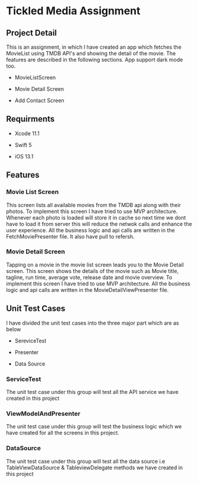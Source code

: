
# Tickled Media Assignment

## Project Detail

This is an assignment, in which I have created an app which fetches the MovieList using TMDB API's and showing the detail of the movie. The features are described in the following sections. App support dark mode too.

- MovieListScreen

- Movie Detail Screen

- Add Contact Screen

## Requirments

- Xcode 11.1

- Swift 5

- iOS 13.1

## Features

### Movie List Screen

This screen lists all available movies from the TMDB api along with their photos. To implement this screen I have tried to use MVP architecture. Whenever each photo is loaded will store it in cache so next time we dont have to load it from server this will reduce the netwok calls and enhance the user experience. All the business logic and api calls are written in the FetchMoviePresenter file. It also have pull to refersh.

### Movie Detail Screen

Tapping on a movie in the movie list screen leads you to the Movie Detail screen. This screen shows the details of the movie  such as Movie title, tagline, run time, average vote, release date and movie overview. To implement this screen I have tried to use MVP architecture. All the business logic and api calls are written in the MovieDetailViewPresenter file.

## Unit Test Cases

I have divided the unit test cases into the three major part which are as below

- SereviceTest

- Presenter

- Data Source


### ServiceTest
The unit test case under this group will test all the API service we have created in this project

### ViewModelAndPresenter
The unit test case under this group will test the business logic which we have created for all the screens in this project.

### DataSource
The unit test case under this group will test all the data source i.e TableViewDataSource & TableviewDelegate methods we have created in this project


